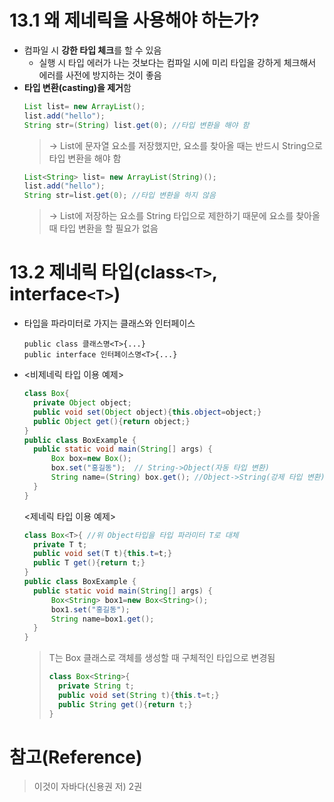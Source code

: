 # 13.1 왜 제네릭을 사용해야 하는가?

- 컴파일 시 **강한 타입 체크**를 할 수 있음
  - 실행 시 타입 에러가 나는 것보다는 컴파일 시에 미리 타입을 강하게 체크해서 에러를 사전에 방지하는 것이 좋음
- **타입 변환(casting)을 제거**함
  ```java
  List list= new ArrayList();
  list.add("hello");
  String str=(String) list.get(0); //타입 변환을 해야 함
  ```
  > -> List에 문자열 요소를 저장했지만, 요소를 찾아올 때는 반드시 String으로 타입 변환을 해야 함
  ```java
  List<String> list= new ArrayList(String)();
  list.add("hello");
  String str=list.get(0); //타입 변환을 하지 않음
  ```
  > -> List에 저장하는 요소를 String 타입으로 제한하기 때문에 요소를 찾아올 때 타입 변환을 할 필요가 없음

# 13.2 제네릭 타입(class`<T>`, interface`<T>`)

- 타입을 파라미터로 가지는 클래스와 인터페이스

  ```
  public class 클래스명<T>{...}
  public interface 인터페이스명<T>{...}
  ```

- <비제네릭 타입 이용 예제>

  ```java
  class Box{
    private Object object;
    public void set(Object object){this.object=object;}
    public Object get(){return object;}
  }
  public class BoxExample {
    public static void main(String[] args) {
        Box box=new Box();
        box.set("홍길동");  // String->Object(자동 타입 변환)
        String name=(String) box.get(); //Object->String(강제 타입 변환)
    }
  }
  ```

  <제네릭 타입 이용 예제>

  ```java
  class Box<T>{ //위 Object타입을 타입 파라미터 T로 대체
    private T t;
    public void set(T t){this.t=t;}
    public T get(){return t;}
  }
  public class BoxExample {
    public static void main(String[] args) {
        Box<String> box1=new Box<String>();
        box1.set("홍길동");
        String name=box1.get();
    }
  }
  ```

  > T는 Box 클래스로 객체를 생성할 때 구체적인 타입으로 변경됨
  >
  > ```java
  > class Box<String>{
  >   private String t;
  >   public void set(String t){this.t=t;}
  >   public String get(){return t;}
  > }
  > ```

<!-- p.659까지함 -->

# 참고(Reference)

> 이것이 자바다(신용권 저) 2권
